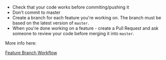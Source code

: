 * Check that your code works before commiting/pushing it
* Don't commit to master
* Create a branch for each feature you're working on. The branch must be based on the latest version of `master`.
* When you're done working on a feature - create a Pull Request and ask someone to review your code before merging it into `master`.


More info here:

[Feature Branch Workflow](https://www.atlassian.com/git/tutorials/comparing-workflows/feature-branch-workflow)
